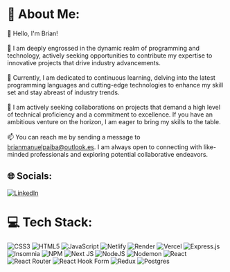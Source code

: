 # 💫 About Me:
👋 Hello, I'm Brian!<br><br>👀 I am deeply engrossed in the dynamic realm of programming and technology, actively seeking opportunities to contribute my expertise to innovative projects that drive industry advancements.<br><br>🌱 Currently, I am dedicated to continuous learning, delving into the latest programming languages and cutting-edge technologies to enhance my skill set and stay abreast of industry trends.<br><br>💞️ I am actively seeking collaborations on projects that demand a high level of technical proficiency and a commitment to excellence. If you have an ambitious venture on the horizon, I am eager to bring my skills to the table.<br><br>📫 You can reach me by sending a message to brianmanuelpaiba@outlook.es. I am always open to connecting with like-minded professionals and exploring potential collaborative endeavors.


## 🌐 Socials:
[![LinkedIn](https://img.shields.io/badge/LinkedIn-%230077B5.svg?logo=linkedin&logoColor=white)](https://linkedin.com/in/brian-m-paiba) 

# 💻 Tech Stack:
![CSS3](https://img.shields.io/badge/css3-%231572B6.svg?style=plastic&logo=css3&logoColor=white) ![HTML5](https://img.shields.io/badge/html5-%23E34F26.svg?style=plastic&logo=html5&logoColor=white) ![JavaScript](https://img.shields.io/badge/javascript-%23323330.svg?style=plastic&logo=javascript&logoColor=%23F7DF1E) ![Netlify](https://img.shields.io/badge/netlify-%23000000.svg?style=plastic&logo=netlify&logoColor=#00C7B7) ![Render](https://img.shields.io/badge/Render-%46E3B7.svg?style=plastic&logo=render&logoColor=white) ![Vercel](https://img.shields.io/badge/vercel-%23000000.svg?style=plastic&logo=vercel&logoColor=white) ![Express.js](https://img.shields.io/badge/express.js-%23404d59.svg?style=plastic&logo=express&logoColor=%2361DAFB) ![Insomnia](https://img.shields.io/badge/Insomnia-black?style=plastic&logo=insomnia&logoColor=5849BE) ![NPM](https://img.shields.io/badge/NPM-%23CB3837.svg?style=plastic&logo=npm&logoColor=white) ![Next JS](https://img.shields.io/badge/Next-black?style=plastic&logo=next.js&logoColor=white) ![NodeJS](https://img.shields.io/badge/node.js-6DA55F?style=plastic&logo=node.js&logoColor=white) ![Nodemon](https://img.shields.io/badge/NODEMON-%23323330.svg?style=plastic&logo=nodemon&logoColor=%BBDEAD) ![React](https://img.shields.io/badge/react-%2320232a.svg?style=plastic&logo=react&logoColor=%2361DAFB) ![React Router](https://img.shields.io/badge/React_Router-CA4245?style=plastic&logo=react-router&logoColor=white) ![React Hook Form](https://img.shields.io/badge/React%20Hook%20Form-%23EC5990.svg?style=plastic&logo=reacthookform&logoColor=white) ![Redux](https://img.shields.io/badge/redux-%23593d88.svg?style=plastic&logo=redux&logoColor=white) ![Postgres](https://img.shields.io/badge/postgres-%23316192.svg?style=plastic&logo=postgresql&logoColor=white)
<!-- # 📊 GitHub Stats:
![](https://github-readme-stats.vercel.app/api?username=bmpaiba&theme=gruvbox&hide_border=false&include_all_commits=true&count_private=false)<br/>
![](https://github-readme-streak-stats.herokuapp.com/?user=bmpaiba&theme=gruvbox&hide_border=false)<br/>
![](https://github-readme-stats.vercel.app/api/top-langs/?username=bmpaiba&theme=gruvbox&hide_border=false&include_all_commits=true&count_private=false&layout=compact)

### 🔝 Top Contributed Repo
![](https://github-contributor-stats.vercel.app/api?username=bmpaiba&limit=5&theme=dark&combine_all_yearly_contributions=true)

---
[![](https://visitcount.itsvg.in/api?id=bmpaiba&icon=2&color=12)](https://visitcount.itsvg.in) -->

<!-- Proudly created with GPRM ( https://gprm.itsvg.in ) -->
